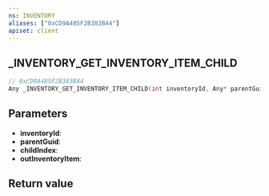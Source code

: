 ```yaml
---
ns: INVENTORY
aliases: ["0xCD9A485F2B383B44"]
apiset: client
---
```

## _INVENTORY_GET_INVENTORY_ITEM_CHILD

```c
// 0xCD9A485F2B383B44
Any _INVENTORY_GET_INVENTORY_ITEM_CHILD(int inventoryId, Any* parentGuid, Any childIndex, Any* outInventoryItem);
```


## Parameters
* **inventoryId**:
* **parentGuid**:
* **childIndex**:
* **outInventoryItem**:

## Return value